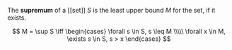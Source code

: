 The **supremum** of a [[set]] $S$ is the least upper bound $M$ for the set, if it exists.

$$
M = \sup S \iff \begin{cases} \forall s \in S, s \leq M \\\\\ \forall x \in M, \exists s \in S, s > x \end{cases}
$$